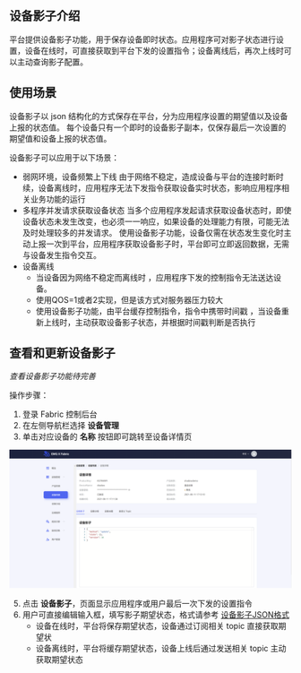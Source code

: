 ## 设备影子介绍
平台提供设备影子功能，用于保存设备即时状态。应用程序可对影子状态进行设置，设备在线时，可直接获取到平台下发的设置指令；设备离线后，再次上线时可以主动查询影子配置。

## 使用场景
设备影子以 json 结构化的方式保存在平台，分为应用程序设置的期望值以及设备上报的状态值。
每个设备只有一个即时的设备影子副本，仅保存最后一次设置的期望值和设备上报的状态值。

设备影子可以应用于以下场景：
-  弱网环境，设备频繁上下线
   由于网络不稳定，造成设备与平台的连接时断时续，设备离线时，应用程序无法下发指令获取设备实时状态，影响应用程序相关业务功能的运行
- 多程序并发请求获取设备状态
  当多个应用程序发起请求获取设备状态时，即使设备状态未发生改变，也必须一一响应，如果设备的处理能力有限，可能无法及时处理较多的并发请求。
  使用设备影子功能，设备仅需在状态发生变化时主动上报一次到平台，应用程序获取设备影子时，平台即可立即返回数据，无需与设备发生指令交互。
- 设备离线
    - 当设备因为网络不稳定而离线时 ，应用程序下发的控制指令无法送达设备。
    - 使用QOS=1或者2实现，但是该方式对服务器压力较大
    - 使用设备影子功能，由平台缓存控制指令，指令中携带时间戳 ，当设备重新上线时，主动获取设备影子状态，并根据时间戳判断是否执行

## 查看和更新设备影子
*查看设备影子功能待完善*

操作步骤：
1. 登录 Fabric 控制后台
2. 在左侧导航栏选择 **设备管理**
3. 单击对应设备的 **名称** 按钮即可跳转至设备详情页  

![添加单各设备](./_assets/device_detail.png)

5. 点击 **设备影子**，页面显示应用程序或用户最后一次下发的设置指令
6. 用户可直接编辑输入框，填写影子期望状态，格式请参考 [设备影子JSON格式](https://github.com/emqx/fabric-docs/tree/main/zh_CN/device_manager/ "设备影子JSON格式")
    - 设备在线时，平台将保存期望状态，设备通过订阅相关 topic 直接获取期望状
    - 设备离线时，平台将缓存期望状态，设备上线后通过发送相关 topic 主动获取期望状态
